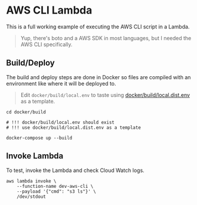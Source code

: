 # AWS CLI Lambda

This is a full working example of executing the AWS CLI script in a Lambda.

> Yup, there's boto and a AWS SDK in most languages, but I needed the AWS CLI specifically.

## Build/Deploy

The build and deploy steps are done in Docker so files are compiled with an environment like where
it will be deployed to.

> Edit `docker/build/local.env` to taste using
  [docker/build/local.dist.env](docker/build/local.dist.env) as a template.

```shell
cd docker/build

# !!! docker/build/local.env should exist
# !!! use docker/build/local.dist.env as a template

docker-compose up --build
```

## Invoke Lambda

To test, invoke the Lambda and check Cloud Watch logs.

```shell
aws lambda invoke \
    --function-name dev-aws-cli \
    --payload '{"cmd": "s3 ls"}' \
    /dev/stdout
```